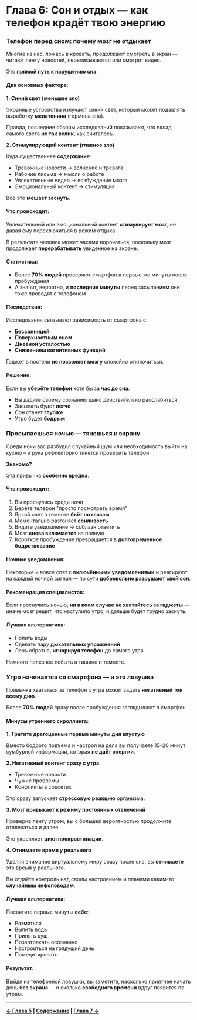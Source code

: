 # Глава 6: Сон и отдых — как телефон крадёт твою энергию

### Телефон перед сном: почему мозг не отдыхает

Многие из нас, ложась в кровать, продолжают смотреть в экран — читают ленту новостей, переписываются или смотрят видео.

Это **прямой путь к нарушению сна**.

#### Два основных фактора:

**1. Синий свет (меньшее зло)**

Экранные устройства излучают синий свет, который может подавлять выработку **мелатонина** (гормона сна).

Правда, последние обзоры исследований показывают, что вклад самого света **не так велик**, как считалось.

**2. Стимулирующий контент (главное зло)**

Куда существеннее **содержание**:
- Тревожные новости → волнение и тревога
- Рабочие письма → мысли о работе
- Увлекательные видео → возбуждение мозга
- Эмоциональный контент → стимуляция

Всё это **мешает заснуть**.

#### Что происходит:

Увлекательный или эмоциональный контент **стимулирует мозг**, не давая ему переключиться в режим отдыха.

В результате человек может часами ворочаться, поскольку мозг продолжает **перерабатывать** увиденное на экране.

#### Статистика:

- Более **70% людей** проверяют смартфон в первые же минуты после пробуждения
- А значит, вероятно, и **последние минуты** перед засыпанием они тоже проводят с телефоном

#### Последствия:

Исследования связывают зависимость от смартфона с:
- **Бессонницей**
- **Поверхностным сном**
- **Дневной усталостью**
- **Снижением когнитивных функций**

Гаджет в постели **не позволяет мозгу** спокойно отключиться.

#### Решение:

Если вы **уберёте телефон** хотя бы за **час до сна**:
- Вы дадите своему сознанию шанс действительно расслабиться
- Засыпать будет **легче**
- Сон станет **глубже**
- Утро будет **бодрым**

### Просыпаешься ночью — тянешься к экрану

Среди ночи вас разбудил случайный шум или необходимость выйти на кухню – и рука рефлекторно тянется проверить телефон.

**Знакомо?**

Эта привычка **особенно вредна**.

#### Что происходит:

1. Вы проснулись среди ночи
2. Берёте телефон "просто посмотреть время"
3. Яркий свет в темноте **бьёт по глазам**
4. Моментально разгоняет **сонливость**
5. Видите уведомление → соблазн ответить
6. Мозг **снова включается** на полную
7. Короткое пробуждение превращается в **долговременное бодрствование**

#### Ночные уведомления:

Некоторые и вовсе спят с **включёнными уведомлениями** и реагируют на каждый ночной сигнал — по сути **добровольно разрушают свой сон**.

#### Рекомендация специалистов:

Если проснулись ночью, **ни в коем случае не хватайтесь за гаджеты** — иначе мозг решит, что наступило утро, и дальше будет трудно заснуть.

#### Лучшая альтернатива:

- Попить воды
- Сделать пару **дыхательных упражнений**
- Лечь обратно, **игнорируя телефон** до самого утра

Намного полезнее побыть в тишине и темноте.

### Утро начинается со смартфона — и это ловушка

Привычка хвататься за телефон с утра может задать **негативный тон всему дню**.

Более **70% людей** сразу после пробуждения заглядывают в смартфон.

#### Минусы утреннего скроллинга:

**1. Тратите драгоценные первые минуты дня впустую**

Вместо бодрого подъёма и настроя на дела вы получаете 15–20 минут сумбурной информации, которая **не даёт энергии**.

**2. Негативный контент сразу с утра**

- Тревожные новости
- Чужие проблемы
- Конфликты в соцсетях

Это сразу запускает **стрессовую реакцию** организма.

**3. Мозг привыкает к режиму постоянных отвлечений**

Проверив ленту утром, вы с большей вероятностью продолжите отвлекаться и далее.

Это укрепляет **цикл прокрастинации**.

**4. Отнимаете время у реального**

Уделяя внимание виртуальному миру сразу после сна, вы **отнимаете** это время у реального.

Вы отдаёте контроль над своим настроением и планами каким-то **случайным инфоповодам**.

#### Лучшая альтернатива:

Посвятите первые минуты **себе**:
- Размяться
- Выпить воды
- Принять душ
- Позавтракать осознанно
- Настроиться на грядущий день
- Помедитировать

#### Результат:

Выйдя из телефонной ловушки, вы заметите, насколько приятнее начать день **без экрана** — и сколько **свободного времени** вдруг появится по утрам.

---

**[← Глава 5](06_glava_05.md) | [Содержание](00_soderzhanie.md) | [Глава 7 →](08_glava_07.md)**
